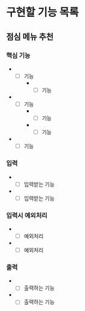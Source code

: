 # 구현할 기능 목록

## 점심 메뉴 추천
### 핵심 기능
- +[ ] 기능
    - +[ ] 기능
- +[ ] 기능
    - +[ ] 기능
    - +[ ] 기능
- +[ ] 기능

### 입력
- +[ ] 입력받는 기능
- +[ ] 입력받는 기능

### 입력시 예외처리
- +[ ] 예외처리
- +[ ] 예외처리

### 출력
- +[ ] 출력하는 기능
- +[ ] 출력하는 기능  
